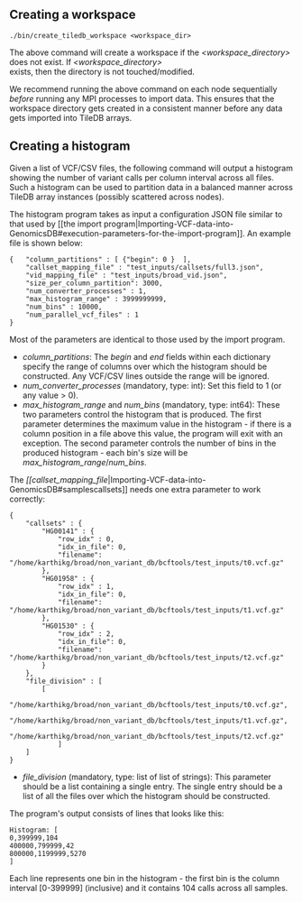 ## Creating a workspace

    ./bin/create_tiledb_workspace <workspace_dir>

The above command will create a workspace if the _\<workspace_directory\>_ does not exist. If _\<workspace_directory\>_  
exists, then the directory is not touched/modified.

We recommend running the above command on each node sequentially _before_ running any MPI processes to import data. This 
ensures that the workspace directory gets created in a consistent manner before any data gets imported into TileDB 
arrays.

## Creating a histogram
Given a list of VCF/CSV files, the following command will output a histogram showing the number of variant calls per 
column interval across all files. Such a histogram can be used to partition data in a balanced manner across TileDB 
array instances (possibly scattered across nodes).

The histogram program takes as input a configuration JSON file similar to that used by [[the import 
program|Importing-VCF-data-into-GenomicsDB#execution-parameters-for-the-import-program]]. An example file is shown 
below:

    {   "column_partitions" : [ {"begin": 0 }  ],
        "callset_mapping_file" : "test_inputs/callsets/full3.json",
        "vid_mapping_file" : "test_inputs/broad_vid.json",
        "size_per_column_partition": 3000,
        "num_converter_processes" : 1,
        "max_histogram_range" : 3999999999,
        "num_bins" : 10000,
        "num_parallel_vcf_files" : 1
    }  

Most of the parameters are identical to those used by the import program.
* _column_partitions_: The _begin_ and _end_ fields within each dictionary specify the range of columns over which the 
histogram should be constructed. Any VCF/CSV lines outside the range will be ignored.
* _num_converter_processes_ (mandatory, type: int): Set this field to 1 (or any value \> 0).
* _max_histogram_range_ and _num_bins_ (mandatory, type: int64): These two parameters control the histogram that is 
produced. The first parameter determines the maximum value in the histogram - if there is a column position in a file 
above this value, the program will exit with an exception. The second parameter controls the number of bins in the 
produced histogram - each bin's size will be _max_histogram_range_/_num_bins_.

The _[[callset_mapping_file_|Importing-VCF-data-into-GenomicsDB#samplescallsets]] needs one extra parameter to work correctly:

    {
        "callsets" : {
            "HG00141" : {
                "row_idx" : 0,
                "idx_in_file": 0,
                "filename": "/home/karthikg/broad/non_variant_db/bcftools/test_inputs/t0.vcf.gz"
            },
            "HG01958" : {
                "row_idx" : 1,
                "idx_in_file": 0,
                "filename": "/home/karthikg/broad/non_variant_db/bcftools/test_inputs/t1.vcf.gz"
            },
            "HG01530" : {
                "row_idx" : 2,
                "idx_in_file": 0,
                "filename": "/home/karthikg/broad/non_variant_db/bcftools/test_inputs/t2.vcf.gz"
            }
        },
        "file_division" : [
            [
                "/home/karthikg/broad/non_variant_db/bcftools/test_inputs/t0.vcf.gz",
                "/home/karthikg/broad/non_variant_db/bcftools/test_inputs/t1.vcf.gz",
                "/home/karthikg/broad/non_variant_db/bcftools/test_inputs/t2.vcf.gz"
                ]
        ]
    }

* _file_division_ (mandatory, type: list of list of strings): This parameter should be a list containing a single entry. 
The single entry should be a list of all the files over which the histogram should be constructed.

The program's output consists of lines that looks like this:

    Histogram: [
    0,399999,104
    400000,799999,42
    800000,1199999,5270
    ]

Each line represents one bin in the histogram - the first bin is the column interval \[0-399999\] (inclusive) and it 
contains 104 calls across all samples.


